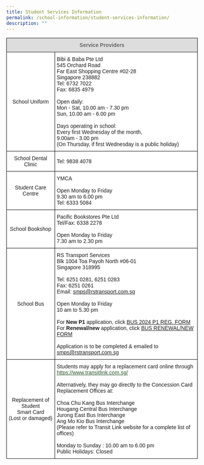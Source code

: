 ```yaml
---
title: Student Services Information
permalink: /school-information/student-services-information/
description: ""
---
```

<style type="text/css">
.tg  {border-collapse:collapse;border-spacing:0;}
.tg td{border-color:black;border-style:solid;border-width:1px;font-family:Arial, sans-serif;font-size:14px;
  overflow:hidden;padding:10px 5px;word-break:normal;}
.tg th{border-color:black;border-style:solid;border-width:1px;font-family:Arial, sans-serif;font-size:14px;
  font-weight:normal;overflow:hidden;padding:10px 5px;word-break:normal;}
.tg .tg-feqv{background-color:#DDD;color:#666;font-weight:bold;text-align:center;vertical-align:middle}
.tg .tg-f4yw{background-color:#FFF;text-align:center;vertical-align:middle}
.tg .tg-zr06{background-color:#FFF;text-align:left;vertical-align:middle}
</style>
<table class="tg">
<thead>
  <tr>
    <th class="tg-feqv" colspan="2"><span style="color:#666;background-color:#DDD">Service Providers</span><br></th>
  </tr>
</thead>
<tbody>
  <tr>
    <td class="tg-f4yw">School Uniform<br></td>
    <td class="tg-zr06">Bibi &amp; Baba Pte Ltd<br>545 Orchard Road<br>Far East Shopping Centre #02-28<br>Singapore 238882<br>Tel: 6732 7022<br>Fax: 6835 4979<br><br>Open daily:<br>Mon - Sat, 10.00 am - 7.30 pm<br>Sun, 10.00 am - 6.00 pm<br><br>Days operating in school:<br>Every first Wednesday of the month,<br>9.00am - 3.00 pm<br>(On Thursday, if first Wednesday is a public holiday)<br></td>
  </tr>
  <tr>
    <td class="tg-f4yw">School Dental Clinic<br></td>
    <td class="tg-zr06">Tel: 9838 4078 <br></td>
  </tr>
  <tr>
    <td class="tg-f4yw"> Student Care Centre<br></td>
    <td class="tg-zr06">YMCA<br><br>Open Monday to Friday<br>9.30 am to 6.00 pm<br>Tel: 6333 5084<br></td>
  </tr>
  <tr>
    <td class="tg-f4yw"> School Bookshop<br></td>
    <td class="tg-zr06">Pacific Bookstores Pte Ltd<br>Tel/Fax: 6338 2278<br><br>Open Monday to Friday<br>7.30 am to 2.30 pm<br></td>
  </tr>
  <tr>
    <td class="tg-f4yw"> School Bus<br></td>
    <td class="tg-zr06">RS Transport Services<br>Blk 1004 Toa Payoh North #06-01<br>Singapore 318995<br><br>Tel: 6251 0281, 6251 0283<br>Fax: 6251 0261<br>Email: <u>smps@rstransport.com.sg</u><br><br>Open Monday to Friday<br>10 am to 5.30 pm<br><br>For <b>New P1</b> application, click <a href="/files/smps request for school bus services (rs transport) 2024 p1 registration use.pdf" target="_blank">BUS 2024 P1 REG. FORM</a><br>For <b>Renewal/new</b> application, click <a href="/files/smps renewal &amp; new request for school bus services 2024 (rs transport).pdf" target="_blank">BUS RENEWAL/NEW FORM</a><br><br>Application is to be completed &amp; emailed to <u>smps@rstransport.com.sg</u>
  </td></tr>
  <tr>
    <td class="tg-f4yw"> Replacement of Student<br>Smart Card<br>(Lost or damaged)</td>
    <td class="tg-zr06">Students may apply for a replacement card online through  <a href="https://www.transitlink.com.sg/"><span style="font-weight:500;text-decoration:underline;color:#2A5629">https://www.transitlink.com.sg/</span></a><a href="https://www.transitlink.com.sg/"> </a> <br><br>Alternatively, they may go directly to the Concession Card Replacement Offices at:<br><br>Choa Chu Kang Bus Interchange<br>Hougang Central Bus Interchange<br>Jurong East Bus Interchange<br>Ang Mo Kio Bus Interchange<br>(Please refer to Transit Link website for a complete list of offices)<br><br>Monday to Sunday : 10.00 am to 6.00 pm<br>Public Holidays: Closed<br></td>
  </tr>
</tbody>
</table>